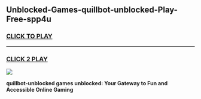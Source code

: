 
## Unblocked-Games-quillbot-unblocked-Play-Free-spp4u
<h3>
<a href="https://premium76.site?title=quillbot-unblocked&ref=10A">CLICK TO PLAY</a></h3>
<hr>

<h3>
<a href="https://premium76.site?title=quillbot-unblocked&ref=10A">CLICK 2 PLAY</a>
  
</h3>

<a href="https://premium76.site?title=quillbot-unblocked&ref=10A"><img src="https://clearcache.store/games.png"></a>


**quillbot-unblocked games unblocked: Your Gateway to Fun and Accessible Online Gaming**
